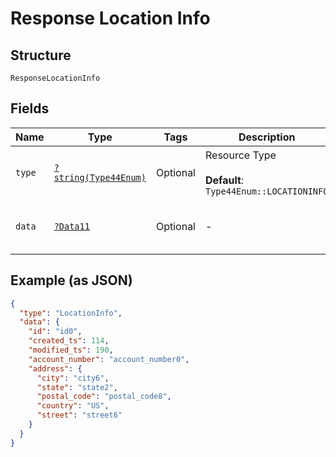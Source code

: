 
# Response Location Info

## Structure

`ResponseLocationInfo`

## Fields

| Name | Type | Tags | Description | Getter | Setter |
|  --- | --- | --- | --- | --- | --- |
| `type` | [`?string(Type44Enum)`](../../doc/models/type-44-enum.md) | Optional | Resource Type<br><br>**Default**: `Type44Enum::LOCATIONINFO` | getType(): ?string | setType(?string type): void |
| `data` | [`?Data11`](../../doc/models/data-11.md) | Optional | - | getData(): ?Data11 | setData(?Data11 data): void |

## Example (as JSON)

```json
{
  "type": "LocationInfo",
  "data": {
    "id": "id0",
    "created_ts": 114,
    "modified_ts": 190,
    "account_number": "account_number0",
    "address": {
      "city": "city6",
      "state": "state2",
      "postal_code": "postal_code8",
      "country": "US",
      "street": "street6"
    }
  }
}
```


